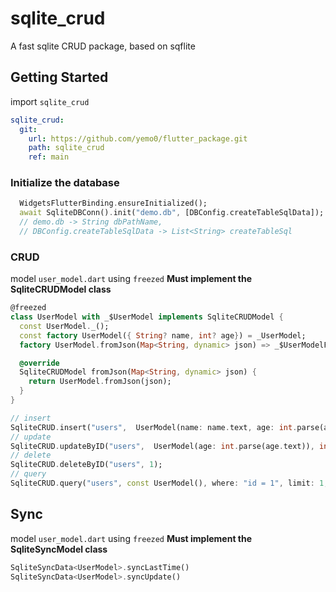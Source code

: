 # sqlite_crud

A fast sqlite CRUD package, based on sqflite

## Getting Started

import `sqlite_crud`

```yaml
sqlite_crud:
  git:
    url: https://github.com/yemo0/flutter_package.git
    path: sqlite_crud
    ref: main
```

### Initialize the database

```dart
  WidgetsFlutterBinding.ensureInitialized();
  await SqliteDBConn().init("demo.db", [DBConfig.createTableSqlData]);
  // demo.db -> String dbPathName,
  // DBConfig.createTableSqlData -> List<String> createTableSql
```

### CRUD

model `user_model.dart` using `freezed`
**Must implement the SqliteCRUDModel class**

```dart
@freezed
class UserModel with _$UserModel implements SqliteCRUDModel {
  const UserModel._();
  const factory UserModel({ String? name, int? age}) = _UserModel;
  factory UserModel.fromJson(Map<String, dynamic> json) => _$UserModelFromJson(json);

  @override
  SqliteCRUDModel fromJson(Map<String, dynamic> json) {
    return UserModel.fromJson(json);
  }
}
```

```dart
// insert
SqliteCRUD.insert("users",  UserModel(name: name.text, age: int.parse(age.text)));
// update
SqliteCRUD.updateByID("users",  UserModel(age: int.parse(age.text)), int.parse(id.text));
// delete
SqliteCRUD.deleteByID("users", 1);
// query
SqliteCRUD.query("users", const UserModel(), where: "id = 1", limit: 1, ....);
```

## Sync

model `user_model.dart` using `freezed`
**Must implement the SqliteSyncModel class**

```dart
SqliteSyncData<UserModel>.syncLastTime()
SqliteSyncData<UserModel>.syncUpdate()
```

